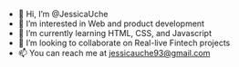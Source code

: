 - 👋 Hi, I’m @JessicaUche
- 👀 I’m interested in Web and product development
- 🌱 I’m currently learning HTML, CSS, and Javascript
- 💞️ I’m looking to collaborate on Real-live Fintech projects
- 📫 You can reach me at jessicauche93@gmail.com

<!---
JessicaUche/JessicaUche is a ✨ special ✨ repository because its `README.md` (this file) appears on your GitHub profile.
You can click the Preview link to take a look at your changes.
--->
